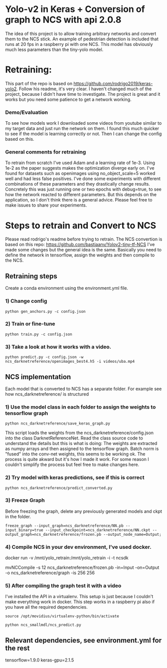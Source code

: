 # Yolo-v2 in Keras + Conversion of graph to NCS with api 2.0.8
The idea of this project is to allow training arbitrary networks and convert them to the NCS stick.
An example of pedestrian detection is included that runs at 20 fps in a raspberry pi with one NCS.
This model has obviously much less parameters than the tiny-yolo model.

# Retraining:
This part of the repo is based on https://github.com/rodrigo2019/keras-yolo2.
Follow his readme, it's very clear. I haven't changed much of the project, because I didn't have time to investigate.
The project is great and it works but you need some patience to get a network working.

### Demo/Evaluation
To see how models work I downloaded some videos from youtube similar to my target data and
just run the network on them. I found this much quicker to see if the model is learning correctly or not.
Then I can change the config based on this.

### General comments for retraining
To retrain from scratch I've used Adam and a learning rate of 1e-3. Using 1e-2 as the paper suggests makes the
optimization diverge early on.
I've found for datasets such as openimages using no_object_scale=5 worked well and had less false positives.
I've done some experiments with different combinations of these parameters and they drastically change results.
Concretely this was just running one or two epochs with debug=true, to see how the network reacted to different parameters.
But this depends on the application, so I don't think there is a general advice.
Please feel free to make issues to share your experiments.

# Steps to retrain and Convert to NCS
Please read rodrigo's readme before trying to retrain.
The NCS convertion is based on this repo: https://github.com/bastiaanv/Yolov2-tiny-tf-NCS
I've made some changes but the general idea is the same.
Basically you need to define the network in tensorflow, assign the weights and then compile to the NCS.

## Retraining steps
Create a conda environment using the environment.yml file.

### 1) Change config

`python gen_anchors.py -c config.json`

### 2) Train or fine-tune

`python train.py -c config.json`

### 3) Take a look at how it works with a video.

`python predict.py -c config.json -w ncs_darknetreference/openimages_best4.h5 -i videos/uba.mp4`

## NCS implementation

Each model that is converted to NCS has a separate folder. For example see how ncs_darknetreference/ is structured

### 1) Use the model class in each folder to assign the weights to tensorflow graph

`python ncs_darknetreference/save_keras_graph.py`

This script loads the weights from the ncs_darknetreference/config.json into the class DarknetReferenceNet.
Read the class source code to understand the details but this is what is doing:
The weights are extracted as numpy arrays and then assigned to the tensorflow graph.
Batch norm is "fused" into the conv-net weights, this seems to be working ok.
The process is quite akward but it's how I made it work.
For some reason I couldn't simplify the process but feel free to make changes here.


### 2) Try model with keras predictions, see if this is correct

`python ncs_darknetreference/predict_converted.py`


### 3) Freeze Graph
Before freezing the graph, delete any previously generated models and ckpt in the folder.

`freeze_graph --input_graph=ncs_darknetreference/NN.pb
           --input_binary=true
           --input_checkpoint=ncs_darknetreference/NN.ckpt
           --output_graph=ncs_darknetreference/frozen.pb
           --output_node_name=Output;`

### 4) Compile NCS in your dev environment, I've used docker.

docker run -v /mnt/yolo_retrain:/mnt/yolo_retrain -i -t ncsdk

mvNCCompile -s 12 ncs_darknetreference/frozen.pb -in=Input -on=Output -o ncs_darknetreference/graph -is 256 256


### 5) After compiling the graph test it with a video
I've installed the API in a virtualenv. This setup is just because I couldn't make everything work in docker.
This step works in a raspberry pi also if you have all the required dependencies.

`source /opt/movidius/virtualenv-python/bin/activate`

`python ncs_smallmdl/ncs_predict.py`


## Relevant dependencies, see environment.yml for the rest

tensorflow=1.9.0
keras-gpu=2.1.5
